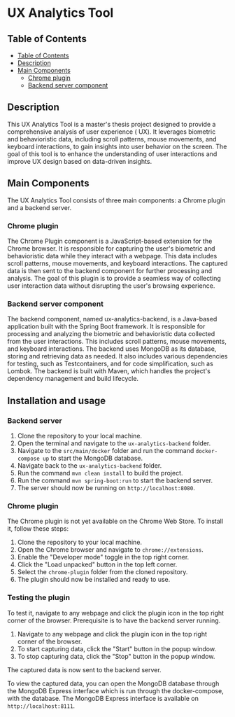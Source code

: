 # UX Analytics Tool

## Table of Contents

- [Table of Contents](#table-of-contents)
- [Description](#description)
- [Main Components](#main-components)
    - [Chrome plugin](#chrome-plugin)
    - [Backend server component](#backend-server-component)

## Description

This UX Analytics Tool is a master's thesis project designed to provide a comprehensive analysis of user experience (
UX). It leverages biometric and behavioristic data, including scroll patterns, mouse movements, and keyboard
interactions, to gain insights into user behavior on the screen. The goal of this tool is to enhance the understanding
of user interactions and improve UX design based on data-driven insights.

## Main Components

The UX Analytics Tool consists of three main components: a Chrome plugin and a backend server.

### Chrome plugin

The Chrome Plugin component is a JavaScript-based extension for the Chrome browser. It is responsible for capturing the
user's biometric and behavioristic data while they interact with a webpage. This data includes scroll patterns, mouse
movements, and keyboard interactions. The captured data is then sent to the backend component for further processing and
analysis. The goal of this plugin is to provide a seamless way of collecting user interaction data without disrupting
the user's browsing experience.

### Backend server component

The backend component, named ux-analytics-backend, is a Java-based application built with the Spring Boot framework. It
is responsible for processing and analyzing the biometric and behavioristic data collected from the user interactions.
This includes scroll patterns, mouse movements, and keyboard interactions. The backend uses MongoDB as its database,
storing and retrieving data as needed. It also includes various dependencies for testing, such as Testcontainers, and
for code simplification, such as Lombok. The backend is built with Maven, which handles the project's dependency
management and build lifecycle.

## Installation and usage

### Backend server

1. Clone the repository to your local machine.
2. Open the terminal and navigate to the `ux-analytics-backend` folder.
3. Navigate to the `src/main/docker` folder and run the command `docker-compose up` to start the MongoDB database.
4. Navigate back to the `ux-analytics-backend` folder.
5. Run the command `mvn clean install` to build the project.
6. Run the command `mvn spring-boot:run` to start the backend server.
7. The server should now be running on `http://localhost:8080`.

### Chrome plugin

The Chrome plugin is not yet available on the Chrome Web Store. To install it, follow these steps:

1. Clone the repository to your local machine.
2. Open the Chrome browser and navigate to `chrome://extensions`.
3. Enable the "Developer mode" toggle in the top right corner.
4. Click the "Load unpacked" button in the top left corner.
5. Select the `chrome-plugin` folder from the cloned repository.
6. The plugin should now be installed and ready to use.

### Testing the plugin

To test it, navigate to any webpage and click the plugin icon in the top right corner of the browser.
Prerequisite is to have the backend server running.

1. Navigate to any webpage and click the plugin icon in the top right corner of the browser.
2. To start capturing data, click the "Start" button in the popup window.
3. To stop capturing data, click the "Stop" button in the popup window.

The captured data is now sent to the backend server.

To view the captured data, you can open the MongoDB database through the MongoDB Express interface which is run through
the docker-compose, with the database. The MongoDB Express interface is available on `http://localhost:8111`.